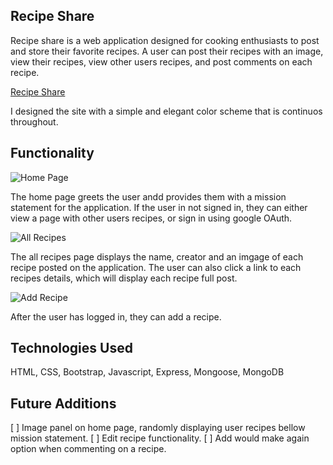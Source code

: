 ## Recipe Share
Recipe share is a web application designed for cooking enthusiasts to post and store their favorite recipes.  A user can post their recipes with an image, view their recipes, view other users recipes, and post comments on each recipe.  

[Recipe Share](https://recipe-share-oo.herokuapp.com/)

I designed the site with a simple and elegant color scheme that is continuos throughout.

## Functionality

![Home Page](./readme-images/home-page)

The home page greets the user andd provides them with a mission statement for the application. If the user in not signed in,  they can either view a page with other users recipes,  or sign in using google OAuth.  

![All Recipes](./readme-images/all-recipes)

The all recipes page displays the name, creator and an imgage of each recipe posted on the application. The user can also click a link to each recipes details, which will display each recipe full post.  

![Add Recipe](./readme-images/add-recipe)

After the user has logged in, they can add a recipe.  

## Technologies Used

HTML, CSS, Bootstrap, Javascript, Express, Mongoose, MongoDB

## Future Additions
[ ] Image panel on home page, randomly displaying user recipes bellow mission statement.
[ ] Edit recipe functionality. 
[ ] Add would make again option when commenting on a recipe. 

